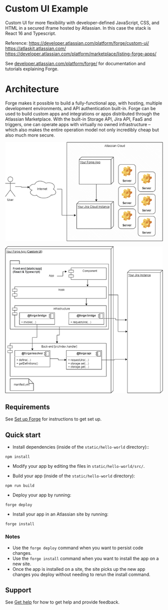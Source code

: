 # Custom UI Example

Custom UI for more flexibility with developer-defined JavaScript, CSS, and HTML in a secured iframe hosted by Atlassian. In this case the stack is React 16 and Typescript.

Reference: 
https://developer.atlassian.com/platform/forge/custom-ui/
https://atlaskit.atlassian.com/
https://developer.atlassian.com/platform/marketplace/listing-forge-apps/

See [developer.atlassian.com/platform/forge/](https://developer.atlassian.com/platform/forge) for documentation and tutorials explaining Forge.

# Architecture

Forge makes it possible to build a fully-functional app, with hosting, multiple development environments, and API authentication built-in. Forge can be used to build custom apps and integrations or apps distributed through the Atlassian Marketplace. With the built-in Storage API, Jira API, FaaS and triggers, one can operate apps with virtually no owned infrastructure – which also makes the entire operation model not only incredibly cheap but also much more secure.

![Forge-App-General-Architectura.png](doc/img/Forge-App-General-Architectura.png)


![Forge-App-CustomUI-Architecture.png](doc/img/Forge-App-CustomUI-Architecture.png)


## Requirements

See [Set up Forge](https://developer.atlassian.com/platform/forge/set-up-forge/) for instructions to get set up.

## Quick start
- Install dependencies (inside of the `static/hello-world` directory)::
```
npm install
```

- Modify your app by editing the files in `static/hello-world/src/`.

- Build your app (inside of the `static/hello-world` directory):
```
npm run build
```

- Deploy your app by running:
```
forge deploy
```

- Install your app in an Atlassian site by running:
```
forge install
```

### Notes
- Use the `forge deploy` command when you want to persist code changes.
- Use the `forge install` command when you want to install the app on a new site.
- Once the app is installed on a site, the site picks up the new app changes you deploy without needing to rerun the install command.

## Support

See [Get help](https://developer.atlassian.com/platform/forge/get-help/) for how to get help and provide feedback.


